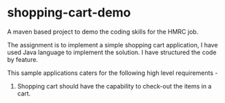 # shopping-cart-demo

A maven based project to demo the coding skills for the HMRC job.

 The assignment is to implement a simple shopping cart application,
  I have used Java language to implement the solution. I have structured the code by feature.

 This sample applications caters for the following high level requirements -

 1. Shopping cart should have the capability to check-out the items in a cart.

